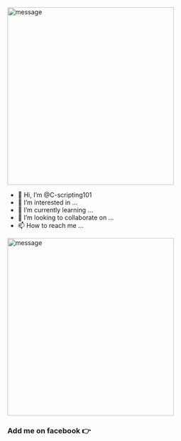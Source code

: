 <img src="https://media.tenor.com/_Iw9VZrRHPEAAAAM/hacker-ascii.gif" width="375" height="400" alt="message">

- 👋 Hi, I’m @C-scripting101
- 👀 I’m interested in ...
- 🌱 I’m currently learning ...
- 💞️ I’m looking to collaborate on ...
- 📫 How to reach me ...

<!---
C-scripting101/C-scripting101 is a ✨ special ✨ repository because its `README.md` (this file) appears on your GitHub profile.
You can click the Preview link to take a look at your changes.
--->

<img src="https://media.tenor.com/5ry-200hErMAAAAM/hacker-hacker-man.gif" width="375" height="400" alt="message">

<h3> 
  Add me on facebook 👉
<a href="https://www.facebook.com/C.Script.01"> 
</a>
  
</h3>
